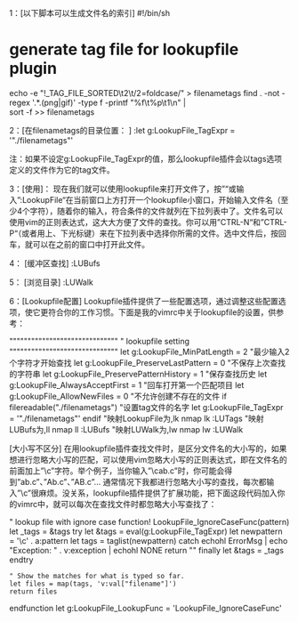 1：[以下脚本可以生成文件名的索引]
#!/bin/sh
# generate tag file for lookupfile plugin
echo -e "!_TAG_FILE_SORTED\t2\t/2=foldcase/" > filenametags
find . -not -regex '.*\.\(png\|gif\)' -type f -printf "%f\t%p\t1\n" | \
    sort -f >> filenametags 


2：[在filenametags的目录位置： ]
:let g:LookupFile_TagExpr = '"./filenametags"' 

注：如果不设定g:LookupFile_TagExpr的值，那么lookupfile插件会以tags选项定义的文件作为它的tag文件。

3：[使用]：
现在我们就可以使用lookupfile来打开文件了，按”<F5>“或输入”:LookupFile“在当前窗口上方打开一个lookupfile小窗口，开始输入文件名（至少4个字符），随着你的输入，符合条件的文件就列在下拉列表中了。文件名可以使用vim的正则表达式，这大大方便了文件的查找。你可以用”CTRL-N“和”CTRL-P“（或者用上、下光标键）来在下拉列表中选择你所需的文件。选中文件后，按回车，就可以在之前的窗口中打开此文件。

4：
[缓冲区查找]
:LUBufs

5：
[浏览目录]
:LUWalk


6：[Lookupfile配置]
Lookupfile插件提供了一些配置选项，通过调整这些配置选项，使它更符合你的工作习惯。下面是我的vimrc中关于lookupfile的设置，供参考：

""""""""""""""""""""""""""""""
" lookupfile setting
""""""""""""""""""""""""""""""
let g:LookupFile_MinPatLength = 2               "最少输入2个字符才开始查找
let g:LookupFile_PreserveLastPattern = 0        "不保存上次查找的字符串
let g:LookupFile_PreservePatternHistory = 1     "保存查找历史
let g:LookupFile_AlwaysAcceptFirst = 1          "回车打开第一个匹配项目
let g:LookupFile_AllowNewFiles = 0              "不允许创建不存在的文件
if filereadable("./filenametags")                "设置tag文件的名字
let g:LookupFile_TagExpr = '"./filenametags"'
endif
"映射LookupFile为,lk
nmap <silent> <leader>lk :LUTags<cr>
"映射LUBufs为,ll
nmap <silent> <leader>ll :LUBufs<cr>
"映射LUWalk为,lw
nmap <silent> <leader>lw :LUWalk<cr>

[大小写不区分]
在用lookupfile插件查找文件时，是区分文件名的大小写的，如果想进行忽略大小写的匹配，可以使用vim忽略大小写的正则表达式，即在文件名的前面加上”\c”字符。举个例子，当你输入”\cab.c”时，你可能会得到”ab.c”、”Ab.c”、”AB.c”…
通常情况下我都进行忽略大小写的查找，每次都输入”\c”很麻烦。没关系，lookupfile插件提供了扩展功能，把下面这段代码加入你的vimrc中，就可以每次在查找文件时都忽略大小写查找了：

" lookup file with ignore case
function! LookupFile_IgnoreCaseFunc(pattern)
    let _tags = &tags
    try
        let &tags = eval(g:LookupFile_TagExpr)
        let newpattern = '\c' . a:pattern
        let tags = taglist(newpattern)
    catch
        echohl ErrorMsg | echo "Exception: " . v:exception | echohl NONE
        return ""
    finally
        let &tags = _tags
    endtry

    " Show the matches for what is typed so far.
    let files = map(tags, 'v:val["filename"]')
    return files
endfunction
let g:LookupFile_LookupFunc = 'LookupFile_IgnoreCaseFunc' 
